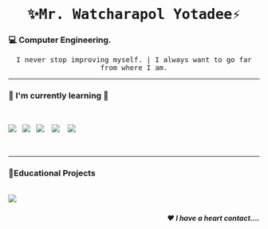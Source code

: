 <h1 align='center'><samp>✨<strong>Mr. Watcharapol Yotadee</strong>⚡</samp></h1>
<h3 align="left"> 💻 Computer Engineering.</h3>
<p align='center'> <samp> I never stop improving myself. | I always want to go far from where I am.</samp></p>
<hr>
<h3> 📔 I'm currently learning 🌱</h3>
<br>
<p >
<img src="https://img.shields.io/badge/jquery%20-%230769ad.svg?&style=for-the-badge&logo=jquery&logoColor=white" />&nbsp;&nbsp;  
<img src="https://img.shields.io/badge/css3%20-%231572B6.svg?&style=for-the-badge&logo=css3&logoColor=white" />&nbsp;&nbsp;
<img src="https://img.shields.io/badge/react%20-%2361DAFB.svg?&style=for-the-badge&logo=react&logoColor=white" />&nbsp;&nbsp;&nbsp;
<img src="https://img.shields.io/badge/node.js%20-%23339933.svg?&style=for-the-badge&logo=node.js&logoColor=white" />&nbsp;&nbsp;&nbsp;
<img src="https://img.shields.io/badge/javascript%20-%23F7DF1E.svg?&style=for-the-badge&logo=javascript&logoColor=white" />&nbsp;&nbsp;
</p>
<br>
</p>
<hr>
<h3>👨‍Educational Projects</h3>
<br>
<img src="https://img.shields.io/badge/arduino%20-%2300979d.svg?&style=for-the-badge&logo=arduino&logoColor=white" />&nbsp;&nbsp;&nbsp;




<h5 align="right"> ❤ I have a heart contact....</h5>



